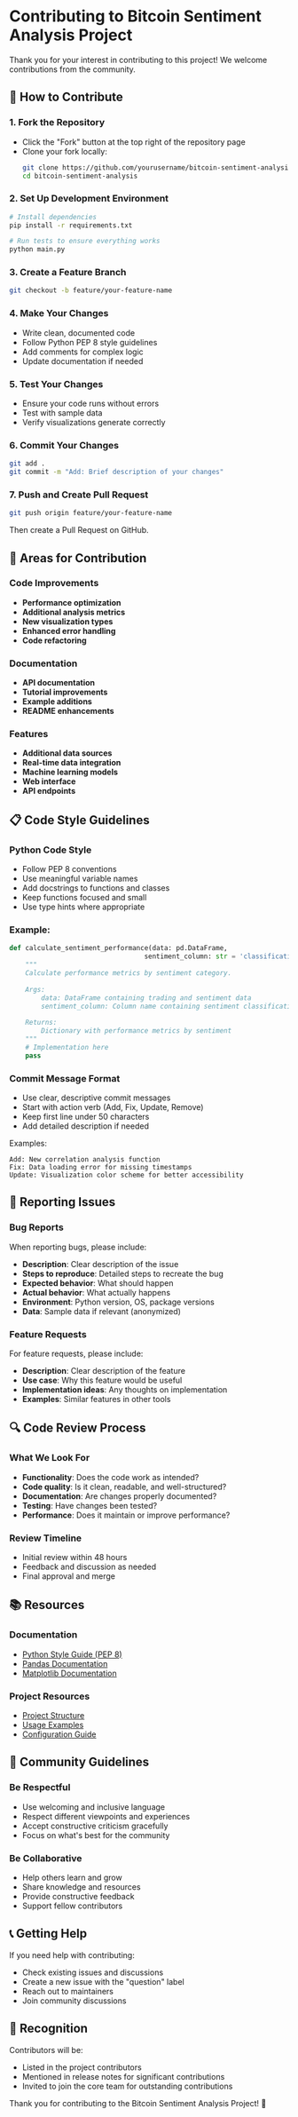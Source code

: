 # Contributing to Bitcoin Sentiment Analysis Project

Thank you for your interest in contributing to this project! We welcome contributions from the community.

## 🚀 How to Contribute

### 1. Fork the Repository
- Click the "Fork" button at the top right of the repository page
- Clone your fork locally:
  ```bash
  git clone https://github.com/yourusername/bitcoin-sentiment-analysis.git
  cd bitcoin-sentiment-analysis
  ```

### 2. Set Up Development Environment
```bash
# Install dependencies
pip install -r requirements.txt

# Run tests to ensure everything works
python main.py
```

### 3. Create a Feature Branch
```bash
git checkout -b feature/your-feature-name
```

### 4. Make Your Changes
- Write clean, documented code
- Follow Python PEP 8 style guidelines
- Add comments for complex logic
- Update documentation if needed

### 5. Test Your Changes
- Ensure your code runs without errors
- Test with sample data
- Verify visualizations generate correctly

### 6. Commit Your Changes
```bash
git add .
git commit -m "Add: Brief description of your changes"
```

### 7. Push and Create Pull Request
```bash
git push origin feature/your-feature-name
```
Then create a Pull Request on GitHub.

## 🎯 Areas for Contribution

### Code Improvements
- **Performance optimization**
- **Additional analysis metrics**
- **New visualization types**
- **Enhanced error handling**
- **Code refactoring**

### Documentation
- **API documentation**
- **Tutorial improvements**
- **Example additions**
- **README enhancements**

### Features
- **Additional data sources**
- **Real-time data integration**
- **Machine learning models**
- **Web interface**
- **API endpoints**

## 📋 Code Style Guidelines

### Python Code Style
- Follow PEP 8 conventions
- Use meaningful variable names
- Add docstrings to functions and classes
- Keep functions focused and small
- Use type hints where appropriate

### Example:
```python
def calculate_sentiment_performance(data: pd.DataFrame, 
                                  sentiment_column: str = 'classification') -> dict:
    """
    Calculate performance metrics by sentiment category.
    
    Args:
        data: DataFrame containing trading and sentiment data
        sentiment_column: Column name containing sentiment classifications
        
    Returns:
        Dictionary with performance metrics by sentiment
    """
    # Implementation here
    pass
```

### Commit Message Format
- Use clear, descriptive commit messages
- Start with action verb (Add, Fix, Update, Remove)
- Keep first line under 50 characters
- Add detailed description if needed

Examples:
```
Add: New correlation analysis function
Fix: Data loading error for missing timestamps
Update: Visualization color scheme for better accessibility
```

## 🐛 Reporting Issues

### Bug Reports
When reporting bugs, please include:
- **Description**: Clear description of the issue
- **Steps to reproduce**: Detailed steps to recreate the bug
- **Expected behavior**: What should happen
- **Actual behavior**: What actually happens
- **Environment**: Python version, OS, package versions
- **Data**: Sample data if relevant (anonymized)

### Feature Requests
For feature requests, please include:
- **Description**: Clear description of the feature
- **Use case**: Why this feature would be useful
- **Implementation ideas**: Any thoughts on implementation
- **Examples**: Similar features in other tools

## 🔍 Code Review Process

### What We Look For
- **Functionality**: Does the code work as intended?
- **Code quality**: Is it clean, readable, and well-structured?
- **Documentation**: Are changes properly documented?
- **Testing**: Have changes been tested?
- **Performance**: Does it maintain or improve performance?

### Review Timeline
- Initial review within 48 hours
- Feedback and discussion as needed
- Final approval and merge

## 📚 Resources

### Documentation
- [Python Style Guide (PEP 8)](https://pep8.org/)
- [Pandas Documentation](https://pandas.pydata.org/docs/)
- [Matplotlib Documentation](https://matplotlib.org/stable/contents.html)

### Project Resources
- [Project Structure](PROJECT_STRUCTURE.md)
- [Usage Examples](examples/basic_usage.py)
- [Configuration Guide](config.py)

## 🤝 Community Guidelines

### Be Respectful
- Use welcoming and inclusive language
- Respect different viewpoints and experiences
- Accept constructive criticism gracefully
- Focus on what's best for the community

### Be Collaborative
- Help others learn and grow
- Share knowledge and resources
- Provide constructive feedback
- Support fellow contributors

## 📞 Getting Help

If you need help with contributing:
- Check existing issues and discussions
- Create a new issue with the "question" label
- Reach out to maintainers
- Join community discussions

## 🎉 Recognition

Contributors will be:
- Listed in the project contributors
- Mentioned in release notes for significant contributions
- Invited to join the core team for outstanding contributions

Thank you for contributing to the Bitcoin Sentiment Analysis Project! 🚀
